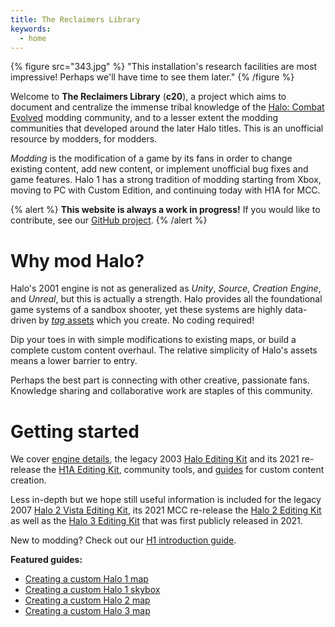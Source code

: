 ```yaml
---
title: The Reclaimers Library
keywords:
  - home
---
```

{% figure src="343.jpg" %}
"This installation's research facilities are most impressive! Perhaps we'll have time to see them later."
{% /figure %}

Welcome to **The Reclaimers Library** (**c20**), a project which aims to document and centralize the immense tribal knowledge of the [Halo: Combat Evolved](~h1) modding community, and to a lesser extent the modding communities that developed around the later Halo titles. This is an unofficial resource by modders, for modders.

_Modding_ is the modification of a game by its fans in order to change existing content, add new content, or implement unofficial bug fixes and game features. Halo 1 has a strong tradition of modding starting from Xbox, moving to PC with Custom Edition, and continuing today with H1A for MCC.

{% alert %}
**This website is always a work in progress!** If you would like to contribute, see our [GitHub project](https://github.com/Sigmmma/c20#contributing).
{% /alert %}

# Why mod Halo?
Halo's 2001 engine is not as generalized as _Unity_, _Source_, _Creation Engine_, and _Unreal_, but this is actually a strength. Halo provides all the foundational game systems of a sandbox shooter, yet these systems are highly data-driven by [_tag_ assets](~h1/tags) which you create. No coding required!

Dip your toes in with simple modifications to existing maps, or build a complete custom content overhaul. The relative simplicity of Halo's assets means a lower barrier to entry.

Perhaps the best part is connecting with other creative, passionate fans. Knowledge sharing and collaborative work are staples of this community.

# Getting started
We cover [engine details](~h1/engine), the legacy 2003 [Halo Editing Kit](~hek) and its 2021 re-release the [H1A Editing Kit](~h1a-ek), community tools, and [guides](~) for custom content creation.

Less in-depth but we hope still useful information is included for the legacy 2007 [Halo 2 Vista Editing Kit](~h2v-ek), its 2021 MCC re-release the [Halo 2 Editing Kit](~h2-ek) as well as the [Halo 3 Editing Kit](~h3-ek) that was first publicly released in 2021.

New to modding? Check out our [H1 introduction guide](~intro-to-h1-modding).

**Featured guides:**
* [Creating a custom Halo 1 map](~h1/guides/map-making/level-creation)
* [Creating a custom Halo 1 skybox](~h1/guides/skyboxes)
* [Creating a custom Halo 2 map](~h2/guides/map-making/level-creation)
* [Creating a custom Halo 3 map](~h3/guides/map-making/level-creation)
